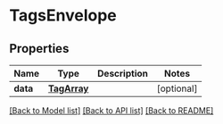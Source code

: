 # TagsEnvelope

## Properties
Name | Type | Description | Notes
------------ | ------------- | ------------- | -------------
**data** | [**TagArray**](TagArray.md) |  | [optional] 

[[Back to Model list]](../README.md#documentation-for-models) [[Back to API list]](../README.md#documentation-for-api-endpoints) [[Back to README]](../README.md)


